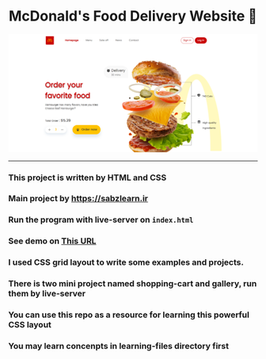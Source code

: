 <h1 align="center"> McDonald's Food Delivery Website 🍔 </h1>
<p align="center">
<img src="./img/banner.png">
</p>

---
### This project is written by HTML and CSS
### Main project by https://sabzlearn.ir
### Run the program with live-server on `index.html`
### See demo on [This URL](https://devmasen.github.io/learning-grid/)
### I used CSS grid layout to write some examples and projects.
### There is two mini project named shopping-cart and gallery, run them by live-server
### You can use this repo as a resource for learning this powerful CSS layout
### You may learn concenpts in learning-files directory first
